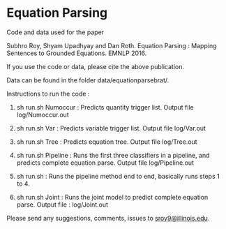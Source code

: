 # Equation Parsing

Code and data used for the paper

Subhro Roy, Shyam Upadhyay and Dan Roth.
Equation Parsing : Mapping Sentences to Grounded Equations.
EMNLP 2016.

If you use the code or data, please cite the above publication.

Data can be found in the folder data/equationparsebrat/.

Instructions to run the code :

1. sh run.sh Numoccur : Predicts quantity trigger list. Output file log/Numoccur.out

2. sh run.sh Var : Predicts variable trigger list. Output file log/Var.out

3. sh run.sh Tree : Predicts equation tree. Output file log/Tree.out

4. sh run.sh Pipeline : Runs the first three classifiers in a pipeline, and predicts complete equation parse. Output file log/Pipeline.out

5. sh run.sh : Runs the pipeline method end to end, basically runs steps 1 to 4.

6. sh run.sh Joint : Runs the joint model to predict complete equation parse. Output file : log/Joint.out


Please send any suggestions, comments, issues to sroy9@illinois.edu.





